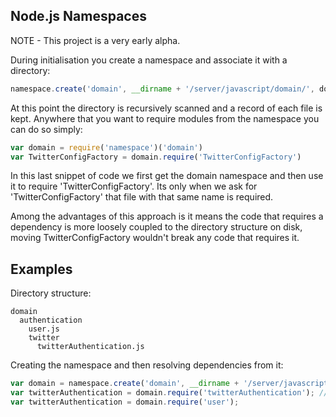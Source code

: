 ## Node.js Namespaces

NOTE - This project is a very early alpha.

During initialisation you create a namespace and associate it with a directory:

```js
namespace.create('domain', __dirname + '/server/javascript/domain/', done)
```

At this point the directory is recursively scanned and a record of each file is kept. Anywhere that you want to require modules from the namespace you can do so simply:

```js
var domain = require('namespace')('domain')
var TwitterConfigFactory = domain.require('TwitterConfigFactory')
```

In this last snippet of code we first get the domain namespace and then use it to require 'TwitterConfigFactory'. Its only when we ask for 'TwitterConfigFactory' that file with that same name is required. 

Among the advantages of this approach is it means the code that requires a dependency is more loosely coupled to the directory structure on disk, moving TwitterConfigFactory wouldn't break any code that requires it.

## Examples
Directory structure:

```
domain
  authentication
    user.js
    twitter
      twitterAuthentication.js
```

Creating the namespace and then resolving dependencies from it:

```js
var domain = namespace.create('domain', __dirname + '/server/javascript/domain/', done);
var twitterAuthentication = domain.require('twitterAuthentication'); // NOTE - Doesn't matter that it was in a sub-directory
var twitterAuthentication = domain.require('user');
```